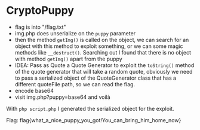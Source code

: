 # CryptoPuppy

- flag is into "/flag.txt"
- img.php does unserialize on the `puppy` parameter
- then the method `getImg()` is called on the object, we can search for an object with this method to exploit something, or we can some magic methods like `__destruct()`. Searching out I found that there is no object with method `getImg()` apart from the puppy
- IDEA: Pass as Quote a Quote Generator to exploit the `toString()` method of the quote generator that will take a random quote,
  obviously we need to pass a serialized object of the QuoteGenerator class that has a different quoteFile path, so we can read the flag.
- encode base64
- visit img.php?puppy=base64 and voilà

With `php script.php` I generated the serialized object for the exploit.

Flag: flag{what_a_nice_puppy_you_got!You_can_bring_him_home_now}
